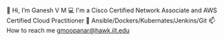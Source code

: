 👋 Hi, I’m Ganesh V M
💻 I'm a Cisco Certified Network Associate and AWS Certified Cloud Practitioner
🌱 Ansible/Dockers/Kubernates/Jenkins/Git
📫 How to reach me gmoopanar@hawk.iit.edu

<!---
ganeshvmoopanar/ganeshvmoopanar is a ✨ special ✨ repository because its `README.md` (this file) appears on your GitHub profile.
You can click the Preview link to take a look at your changes.
--->
